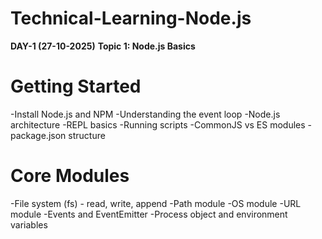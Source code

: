 # Technical-Learning-Node.js

**DAY-1 (27-10-2025)**
**Topic 1: Node.js Basics**
# Getting Started 
-Install Node.js and NPM 
-Understanding the event loop 
-Node.js architecture 
-REPL basics 
-Running scripts 
-CommonJS vs ES modules 
-package.json structure 
# Core Modules 
-File system (fs) - read, write, append 
-Path module 
-OS module 
-URL module 
-Events and EventEmitter 
-Process object and environment variables 
